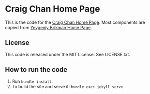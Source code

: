 # Craig Chan Home Page

This is the code for the [Craig Chan Home Page](https://rachthree.github.io). Most components are copied from [Yevgeniy Brikman Home Page](https://www.ybrikman.com).

## License

This code is released under the MIT License. See LICENSE.txt.

## How to run the code

1. Run ```bundle install```.
2. To build the site and serve it: ```bundle exec jekyll serve```